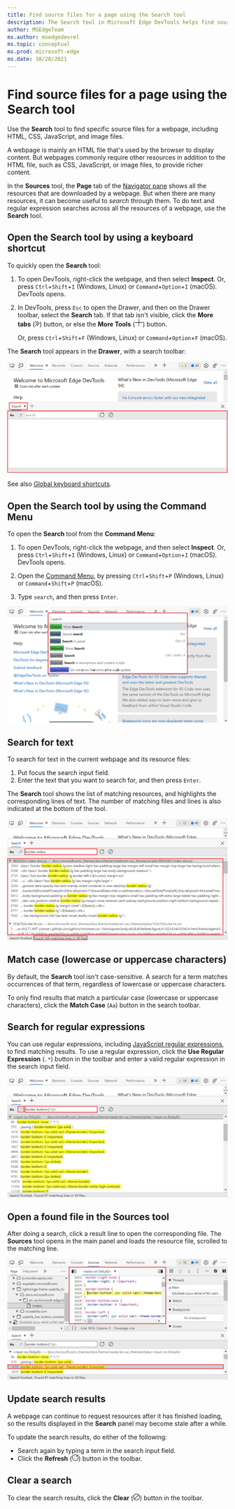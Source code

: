 ```yaml
---
title: Find source files for a page using the Search tool
description: The Search tool in Microsoft Edge DevTools helps find source files.
author: MSEdgeTeam
ms.author: msedgedevrel
ms.topic: conceptual
ms.prod: microsoft-edge
ms.date: 10/28/2021
---
```

# Find source files for a page using the Search tool

Use the **Search** tool to find specific source files for a webpage, including HTML, CSS, JavaScript, and image files.

A webpage is mainly an HTML file that's used by the browser to display content.  But webpages commonly require other resources in addition to the HTML file, such as CSS, JavaScript, or image files, to provide richer content.

In the **Sources** tool, the **Page** tab of the [Navigator pane](../sources/index.md#using-the-navigator-pane-to-select-files) shows all the resources that are downloaded by a webpage.  But when there are many resources, it can become useful to _search_ through them.  To do text and regular expression searches across all the resources of a webpage, use the **Search** tool.


<!-- ====================================================================== -->
## Open the Search tool by using a keyboard shortcut

To quickly open the **Search** tool:

1. To open DevTools, right-click the webpage, and then select **Inspect**.  Or, press `Ctrl`+`Shift`+`I` (Windows, Linux) or `Command`+`Option`+`I` (macOS).  DevTools opens.

1. In DevTools, press `Esc` to open the Drawer, and then on the Drawer toolbar, select the **Search** tab.  If that tab isn't visible, click the **More tabs** (![More tabs icon.](../media/more-tabs-icon-light-theme.png)) button, or else the **More Tools** (![More Tools icon.](../media/more-tools-icon-light-theme.png)) button.

   Or, press `Ctrl`+`Shift`+`F` (Windows, Linux) or `Command`+`Option`+`F` (macOS).

The **Search** tool appears in the **Drawer**, with a search toolbar:

![The Search tool, with the search toolbar](../media/search-tool/search-tool-first-open.png)

See also [Global keyboard shortcuts](../shortcuts/index.md#global-keyboard-shortcuts).


<!-- ====================================================================== -->
## Open the Search tool by using the Command Menu

To open the **Search** tool from the **Command Menu**:

1. To open DevTools, right-click the webpage, and then select **Inspect**.  Or, press `Ctrl`+`Shift`+`I` (Windows, Linux) or `Command`+`Option`+`I` (macOS).  DevTools opens.

1. Open the [Command Menu](../command-menu/index.md), by pressing `Ctrl`+`Shift`+`P` (Windows, Linux) or `Command`+`Shift`+`P` (macOS).

1. Type `search`, and then press `Enter`.

![The Command Menu with the Show Search item selected.](../media/search-tool/open-search-tool.png)


<!-- ====================================================================== -->
## Search for text

To search for text in the current webpage and its resource files:

1. Put focus the search input field.
1. Enter the text that you want to search for, and then press `Enter`.

The **Search** tool shows the list of matching resources, and highlights the corresponding lines of text.  The number of matching files and lines is also indicated at the bottom of the tool.

![Search results displayed in the search tool, with matching text highlighted in yellow.](../media/search-tool/search-tool-search-results.png)

<!-- The search results are pretty-printed. -->


<!-- ====================================================================== -->
## Match case (lowercase or uppercase characters)

By default, the **Search** tool isn't case-sensitive.  A search for a term matches occurrences of that term, regardless of lowercase or uppercase characters.

To only find results that match a particular case (lowercase or uppercase characters), click the **Match Case** (`Aa`) button in the search toolbar.


<!-- ====================================================================== -->
## Search for regular expressions

You can use regular expressions, including [JavaScript regular expressions](https://developer.mozilla.org/docs/Web/JavaScript/Guide/Regular_Expressions), to find matching results.  To use a regular expression, click the **Use Regular Expression** (`.*`) button in the toolbar and enter a valid regular expression in the search input field.

![Searching for a regular expression.](../media/search-tool/search-tool-regexp.png)


<!-- ====================================================================== -->
## Open a found file in the Sources tool

After doing a search, click a result line to open the corresponding file.  The **Sources** tool opens in the main panel and loads the resource file, scrolled to the matching line.

![Clicking on a search line opens the Sources tool and loads the corresponding resource.](../media/search-tool/search-tool-open-in-sources.png)


<!-- ====================================================================== -->
## Update search results

A webpage can continue to request resources after it has finished loading, so the results displayed in the **Search** panel may become stale after a while.

To update the search results, do either of the following:
*  Search again by typing a term in the search input field.
*  Click the **Refresh** (![Refresh search button.](../media/search-tool/search-tool-refresh.png)) button in the toolbar.


<!-- ====================================================================== -->
## Clear a search

To clear the search results, click the **Clear** (![Clear search button.](../media/search-tool/search-tool-clear.png)) button in the toolbar.
